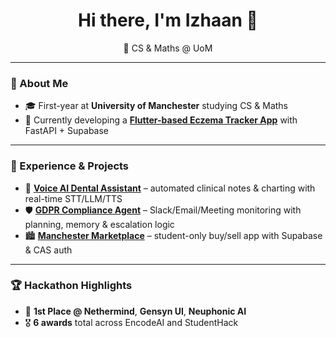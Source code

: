 <h1 align="center"> Hi there, I'm Izhaan 👋 </h1>

<p align="center">
  🚀 CS & Maths @ UoM
</p>

---

### 🧠 About Me

- 🎓 First-year at **University of Manchester** studying CS & Maths
- 📱 Currently developing a [**Flutter-based Eczema Tracker App**](https://eczema.framer.website/) with FastAPI + Supabase

---

### 💼 Experience & Projects

- 🧠 [**Voice AI Dental Assistant**](https://github.com/Shawarmaa/dent-assist) – automated clinical notes & charting with real-time STT/LLM/TTS  
- 🛡️ [**GDPR Compliance Agent**](https://github.com/Trustlayer-Labs/T-Labs) – Slack/Email/Meeting monitoring with planning, memory & escalation logic   
- 🏙️ [**Manchester Marketplace**](https://github.com/izhaan-s/manchester_marketplace) – student-only buy/sell app with Supabase & CAS auth

---

### 🏆 Hackathon Highlights

- 🥇 **1st Place @ Nethermind**, **Gensyn UI**, **Neuphonic AI**
- 🎖️ **6 awards** total across EncodeAI and StudentHack




